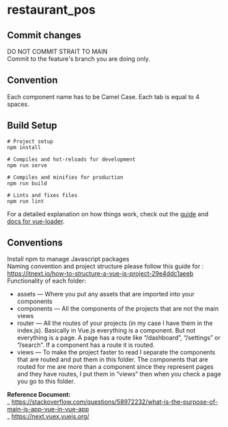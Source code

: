 # restaurant_pos

## Commit changes
DO NOT COMMIT STRAIT TO MAIN<br>
Commit to the feature's branch you are doing only.

## Convention
Each component name has to be Camel Case.
Each tab is equal to 4 spaces.

## Build Setup

```
# Project setup
npm install

# Compiles and hot-reloads for development
npm run serve

# Compiles and minifies for production
npm run build

# Lints and fixes files
npm run lint
```

For a detailed explanation on how things work, check out the [guide](http://vuejs-templates.github.io/webpack/) and [docs for vue-loader](http://vuejs.github.io/vue-loader).

## Conventions
Install npm to manage Javascript packages<br>
Naming convention and project structure please follow this guide for : https://itnext.io/how-to-structure-a-vue-js-project-29e4ddc1aeeb<br>
Functionality of each folder:
<ul>
<li>assets — Where you put any assets that are imported into your components</li>
<li>components — All the components of the projects that are not the main views</li>
<li>router — All the routes of your projects (in my case I have them in the index.js). Basically in Vue.js everything is a component. But not everything is a page. A page has a route like “/dashboard”, “/settings” or “/search”. If a component has a route it is routed.</li>
<li>views — To make the project faster to read I separate the components that are routed and put them in this folder. The components that are routed for me are more than a component since they represent pages and they have routes, I put them in “views” then when you check a page you go to this folder.</li>
</ul>

<b>Reference Document:</b><br>
_ https://stackoverflow.com/questions/58972232/what-is-the-purpose-of-main-js-app-vue-in-vue-app<br>
_ https://next.vuex.vuejs.org/<br>
